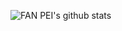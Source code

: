 ![FAN PEI's github stats](https://github-readme-stats.vercel.app/api?username=fanpei91&show_icons=true)
